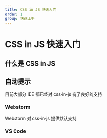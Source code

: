 ```yaml
---
title: CSS in JS 快速入门
order: 1
group: 快速上手
---
```


# CSS in JS 快速入门

## 什么是 CSS in JS

## 自动提示

目前大部分 IDE 都已经对 css-in-js 有了良好的支持

### Webstorm

Webstorm 对 css-in-js 提供默认支持

### VS Code
